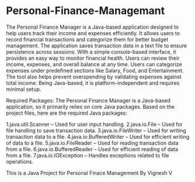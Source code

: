 # Personal-Finance-Managemant
The Personal Finance Manager is a Java-based application designed to help users track their income and expenses efficiently. It allows users to record financial transactions and categorize them for better budget management. The application saves transaction data in a text file to ensure persistence across sessions. With a simple console-based interface, it provides an easy way to monitor financial health. Users can review their income, expenses, and overall balance at any time. Users can categorize expenses under predefined sections like Salary, Food, and Entertainment. The tool also helps prevent overspending by validating expenses against total income. Being Java-based, it is platform-independent and requires minimal setup.
         
        
Required Packages:
The Personal Finance Manager is a Java-based application, so it primarily relies on core Java packages. Based on the project files, here are the required Java packages:

1.java.util.Scanner – Used for user input handling.
2.java.io.File – Used for file handling to save transaction data.
3.java.io.FileWriter – Used for writing transaction data to a file.
4.java.io.BufferedWriter – Used for efficient writing of data to a file.
5.java.io.FileReader – Used for reading transaction data from a file.
6.java.io.BufferedReader – Used for efficient reading of data from a file.
7.java.io.IOException – Handles exceptions related to file operations.

This is a Java Project for Personal Finace Management By Vignesh V
